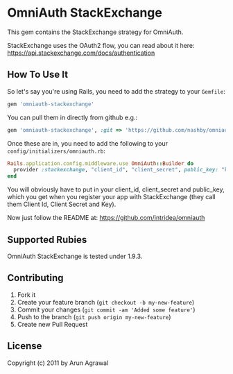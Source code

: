 # OmniAuth StackExchange

This gem contains the StackExchange strategy for OmniAuth.

StackExchange uses the OAuth2 flow, you can read about it here: https://api.stackexchange.com/docs/authentication

## How To Use It

So let's say you're using Rails, you need to add the strategy to your `Gemfile`:

```ruby
gem 'omniauth-stackexchange'
```

You can pull them in directly from github e.g.:

```ruby
gem 'omniauth-stackexchange', :git => 'https://github.com/nashby/omniauth-stackexchange.git'
```

Once these are in, you need to add the following to your `config/initializers/omniauth.rb`:

```ruby
Rails.application.config.middleware.use OmniAuth::Builder do
  provider :stackexchange, "client_id", "client_secret", public_key: "key"
end
```

You will obviously have to put in your client_id, client_secret and public_key, which you get when you register your app with StackExchange (they call them Client Id, Client Secret and Key).

Now just follow the README at: https://github.com/intridea/omniauth

## Supported Rubies

OmniAuth StackExchange is tested under 1.9.3.

## Contributing

1. Fork it
2. Create your feature branch (`git checkout -b my-new-feature`)
3. Commit your changes (`git commit -am 'Added some feature'`)
4. Push to the branch (`git push origin my-new-feature`)
5. Create new Pull Request

## License

Copyright (c) 2011 by Arun Agrawal
